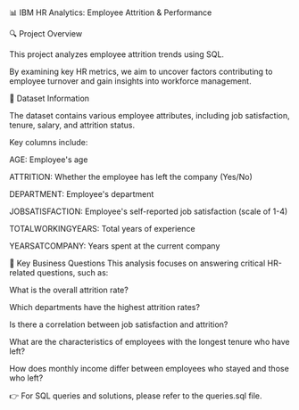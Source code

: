 📊 IBM HR Analytics: Employee Attrition & Performance

🔍 Project Overview

This project analyzes employee attrition trends using SQL. 

By examining key HR metrics, we aim to uncover factors contributing to employee turnover and gain insights into workforce management.

📂 Dataset Information

The dataset contains various employee attributes, including job satisfaction, tenure, salary, and attrition status. 

Key columns include:

AGE: Employee's age

ATTRITION: Whether the employee has left the company (Yes/No)

DEPARTMENT: Employee's department

JOBSATISFACTION: Employee's self-reported job satisfaction (scale of 1-4)

TOTALWORKINGYEARS: Total years of experience

YEARSATCOMPANY: Years spent at the current company

🎯 Key Business Questions
This analysis focuses on answering critical HR-related questions, such as:

What is the overall attrition rate?

Which departments have the highest attrition rates?

Is there a correlation between job satisfaction and attrition?

What are the characteristics of employees with the longest tenure who have left?

How does monthly income differ between employees who stayed and those who left?

👉 For SQL queries and solutions, please refer to the queries.sql file.

